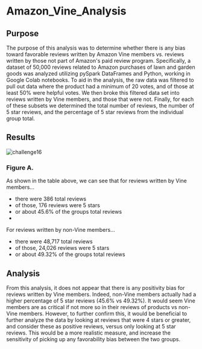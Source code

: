 # Amazon_Vine_Analysis

## Purpose 

The purpose of this analysis was to determine whether there is any bias toward favorable reviews written by Amazon Vine members vs. reviews written by those not part of Amazon's paid review program. Specifically, a dataset of 50,000 reviews related to Amazon purchases of lawn and garden goods was analyzed utilizing pySpark DataFrames and Python, working in Google Colab notebooks. To aid in the analysis, the raw data was filtered to pull out data where the product had a minimum of 20 votes, and of those at least 50% were helpful votes. We then broke this filtered data set into reviews written by Vine members, and those that were not. Finally, for each of these subsets we determined the total number of reviews, the number of 5 star reviews, and the percentage of 5 star reviews from the individual group total.

## Results 

![challenge16](https://user-images.githubusercontent.com/81761879/128968069-cfbedb7f-a37c-4c34-9863-545cf7e74059.PNG)
### Figure A. 

As shown in the table above, we can see that for reviews written by Vine members...
* there were 386 total reviews 
* of those, 176 reviews were 5 stars
* or about 45.6% of the groups total reviews
* 
For reviews written by non-Vine members...
* there were 48,717 total reviews
* of those, 24,026 reviews were 5 stars 
* or about 49.32% of the groups total reviews

## Analysis

From this analysis, it does not appear that there is any positivity bias for reviews written by Vine members. Indeed, non-Vine members actually had a higher percentage of 5 star reviews (45.6% vs 49.32%). It would seem Vine members are as critical if not more so in their reviews of products vs non-Vine members. However, to further confirm this, it would be beneficial to further analyze the data by looking at reviews that were 4 stars or greater, and consider these as positive reviews, versus only looking at 5 star reviews. This would be a more realistic measure, and increase the sensitivity of picking up any favorability bias between the two groups. 
